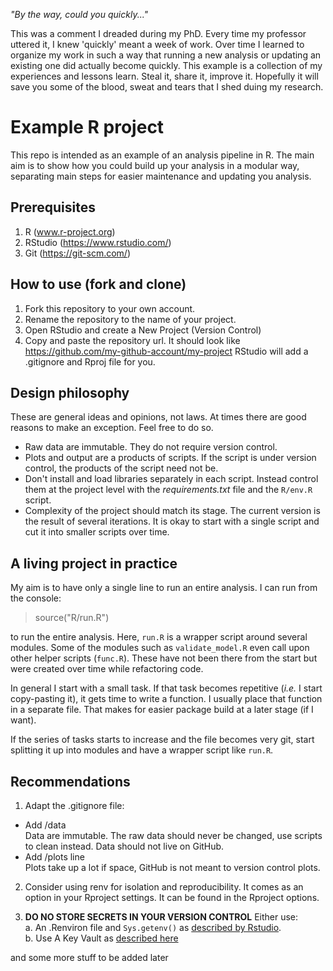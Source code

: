 _"By the way, could you quickly..."_

This was a comment I dreaded during my PhD. Every time my professor uttered it, I knew 'quickly' meant a week of work. Over time I learned to organize my work in such a way that running a new analysis or updating an existing one did actually become quickly. This example is a collection of my experiences and lessons learn. Steal it, share it, improve it. Hopefully it will save you  some of the blood, sweat and tears that I shed duing my research.

# Example R project
This repo is intended as an example of an analysis pipeline in R. The main aim is to show how you could build up your analysis in a modular way, separating main steps for easier maintenance and updating you analysis. 

## Prerequisites
1. R (www.r-project.org)
2. RStudio (https://www.rstudio.com/)
3. Git (https://git-scm.com/)

## How to use (fork and clone)
1. Fork this repository to your own account. 
2. Rename the repository to the name of your project.
3. Open RStudio and create a New Project (Version Control)
4. Copy and paste the repository url. It should look like https://github.com/my-github-account/my-project
   RStudio will add a .gitignore and Rproj file for you.

## Design philosophy
These are general ideas and opinions, not laws. At times there are good reasons to make an exception. Feel free to do so.

* Raw data are immutable. They do not require version control.  
* Plots and output are a products of scripts. If the script is under version control, the products of the script need not be.  
* Don't install and load libraries separately in each script. Instead control them at the project level with the _requirements.txt_ file and the `R/env.R` script.
* Complexity of the project should match its stage. The current version is the result of several iterations. It is okay to start with a single script and cut it into smaller scripts over time.  

## A living project in practice
My aim is to have only a single line to run an entire analysis. I can run from the console:

> source("R/run.R")

to run the entire analysis. Here, `run.R` is a wrapper script around several modules. Some of the modules such as `validate_model.R` even call upon other helper scripts (`func.R`). These have not been there from the start but were created over time while refactoring code.  

In general I start with a small task. If that task becomes repetitive (_i.e._ I start copy-pasting it), it gets time to write a function. I usually place that function in a separate file. That makes for easier package build at a later stage (if I want).  

If the series of tasks starts to increase and the file becomes very git, start splitting it up into modules and have a wrapper script like `run.R`.  

## Recommendations
1. Adapt the .gitignore file:
* Add /data  
Data are immutable. The raw data should never be changed, use scripts to clean instead. 
Data should not live on GitHub.
* Add /plots line  
Plots take up a lot if space, GitHub is not meant to version control plots. 

2. Consider using renv for isolation and reproducibility. It comes as an option in your Rproject settings. It can be found in the Rproject options.

3. **DO NO STORE SECRETS IN YOUR VERSION CONTROL** Either use:  
a. An .Renviron file and `Sys.getenv()` as [described by Rstudio](https://support.rstudio.com/hc/en-us/articles/360047157094-Managing-R-with-Rprofile-Renviron-Rprofile-site-Renviron-site-rsession-conf-and-repos-conf).  
b. Use A Key Vault as [described here](https://cran.r-project.org/web/packages/AzureKeyVault/vignettes/intro.html) 

and some more stuff to be added later